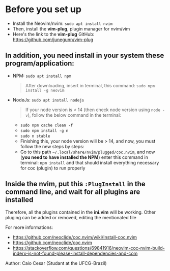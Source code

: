 # Before you set up

* Install the Neovim/nvim: `sudo apt install nvim`
* Then, install the **vim-plug**, plugin manager for nvim/vim
* Here's the link to the **vim-plug** GitHub: https://github.com/junegunn/vim-plug

## In addition, you need install in your system these program/application:
  - NPM: `sudo apt install npm`
    
      > After downloading, insert in terminal, this command: `sudo npm install -g neovim`
      
  - NodeJs: `sudo apt install nodejs`
      > If your node version is < 14 (then check node version using `node -v`), follow the below command in the terminal:
      * `sudo npm cache clean -f`
      * `sudo npm install -g n`
      * `sudo n stable`
      * Finishing this, your node version will be > 14, and now, you must follow the new steps by steps:
      * Go to this path `~/.local/share/nvim/plugged/coc.nvim`, and now (**you need to have installed the NPM**) enter this command in terminal: `npm install` and that should install everything necessary for coc (plugin) to run properly
  

## Inside the nvim, put this `:PlugInstall` in the command line, and wait for all plugins are installed

Therefore, all the plugins contained in the **ini.vim** will be working. Other pluging can be added or removed, editing the mentionated file

For more informations:
  * https://github.com/neoclide/coc.nvim/wiki/Install-coc.nvim
  * https://github.com/neoclide/coc.nvim
  * https://stackoverflow.com/questions/69841916/neovim-coc-nvim-build-inderx-js-not-found-please-install-dependencies-and-com

Author: Caio Cesar (Studant at the UFCG-Brazil)
